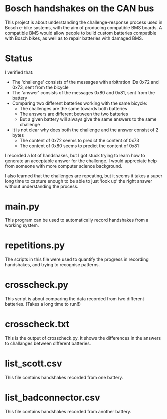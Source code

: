 # Bosch handshakes on the CAN bus
This project is about understanding the challenge-response process used in Bosch e-bike systems, with the aim of producing compatible BMS boards. A compatible BMS would allow people to build custom batteries compatible with Bosch bikes, as well as to repair batteries with damaged BMS. 

# Status
I verified that:
* The 'challenge' consists of the messages with arbitration IDs 0x72 and 0x73, sent from the bicycle
* The 'answer' consists of the messages 0x80 and 0x81, sent from the battery
* Comparing two different batteries working with the same bicycle:
    * The challenges are the same towards both batteries
    * The answers are different between the two batteries
    * But a given battery will always give the same answers to the same challenge
* It is not clear why does both the challenge and the answer consist of 2 bytes
    * The content of 0x72 seems to predict the content of 0x73
    * The content of 0x80 seems to predict the content of 0x81

I recorded a lot of handshakes, but I got stuck trying to learn how to generate an acceptable answer for the challenge. I would appreciate help from someone with more computer science background.

I also learned that the challenges are repeating, but it seems it takes a super long time to capture enough to be able to just ‘look up’ the right answer without understanding the process.

# main.py
This program can be used to automatically record handshakes from a working system.

# repetitions.py
The scripts in this file were used to quantify the progress in recording handshakes, and trying to recognise patterns.

# crosscheck.py
This script is about comparing the data recorded from two different batteries. (Takes a long time to run!!)

# crosscheck.txt
This is the output of crosscheck.py. It shows the differences in the answers to challanges between different batteries.

# list_scott.csv
This file contains handshakes recorded from one battery.

# list_badconnector.csv
This file contains handshakes recorded from another battery.
